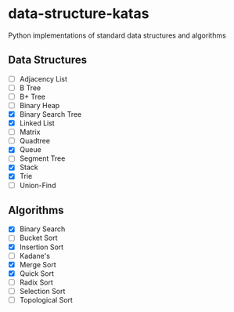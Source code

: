 # data-structure-katas

Python implementations of standard data structures and algorithms

## Data Structures

- [ ] Adjacency List
- [ ] B Tree
- [ ] B+ Tree
- [ ] Binary Heap
- [x] Binary Search Tree
- [x] Linked List
- [ ] Matrix
- [ ] Quadtree
- [x] Queue
- [ ] Segment Tree
- [x] Stack
- [x] Trie
- [ ] Union-Find

## Algorithms
- [x] Binary Search
- [ ] Bucket Sort
- [x] Insertion Sort
- [ ] Kadane's
- [x] Merge Sort
- [x] Quick Sort
- [ ] Radix Sort
- [ ] Selection Sort
- [ ] Topological Sort
